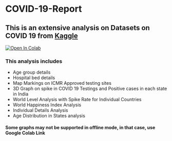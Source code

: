 # COVID-19-Report

## This is an extensive analysis on Datasets on COVID 19 from [Kaggle](https://www.kaggle.com/sudalairajkumar/covid19-in-india) 

[![Open In Colab](https://colab.research.google.com/assets/colab-badge.svg)](https://colab.research.google.com/drive/1w8UbVHKdwimc4umIeQEmEyiosa_WVT1u?usp=sharing)


### This analysis includes
 - Age group details
 - Hospital bed details
 - Map Markings on ICMR Approved testing sites
 - 3D Graph on spike in COVID 19 Testings and Positive cases in each state in India
 - World Level Analysis with Spike Rate for Individual Countries
 - World Happiness Index Analysis
 - Individual Details Analysis
 - Age Distribution in States analysis
  


#### Some graphs may not be supported in offline mode, in that case, use Google Colab Link
